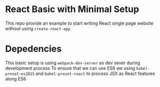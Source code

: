 # React Basic with Minimal Setup

This repo provide an example to start writing React single page website without using `create-react-app`

# Depedencies

This basic setup is using `webpack-dev-server` as dev sever during development process
To ensure that we can use ES6 we using `babel-preset-es2015` and `babel-preset-react` to process JSX as React features along ES6